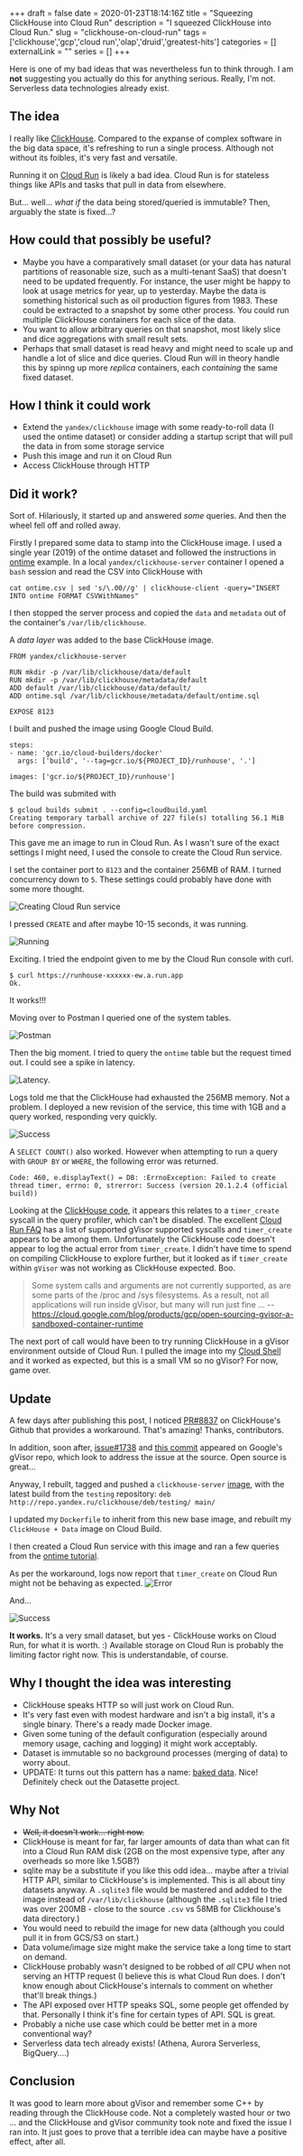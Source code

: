 +++ 
draft = false
date = 2020-01-23T18:14:16Z
title = "Squeezing ClickHouse into Cloud Run"
description = "I squeezed ClickHouse into Cloud Run."
slug = "clickhouse-on-cloud-run" 
tags = ['clickhouse','gcp','cloud run','olap','druid','greatest-hits']
categories = []
externalLink = ""
series = []
+++

Here is one of my bad ideas that was nevertheless fun to think through. I am __not__ suggesting you actually do this for anything serious. Really, I'm not. Serverless data technologies already exist.

## The idea

I really like [ClickHouse](https://clickhouse.yandex). Compared to the expanse of complex software in the big data space, it's refreshing to run a single process. Although not without its foibles, it's very fast and versatile.

Running it on [Cloud Run](https://cloud.google.com/run/) is likely a bad idea. Cloud Run is for stateless things like APIs and tasks that pull in data from elsewhere. 

But... well... _what if_ the data being stored/queried is immutable? Then, arguably the state is fixed...?

## How could that possibly be useful?
- Maybe you have a comparatively small dataset (or your data has natural partitions of reasonable size, such as a multi-tenant SaaS) that doesn't need to be updated frequently. For instance, the user might be happy to look at usage metrics for year, up to yesterday. Maybe the data is something historical such as oil production figures from 1983. These could be extracted to a snapshot by some other process. You could run multiple ClickHouse containers for each slice of the data.
- You want to allow arbitrary queries on that snapshot, most likely slice and dice aggregations with small result sets.
- Perhaps that small dataset is read heavy and might need to scale up and handle a lot of slice and dice queries. Cloud Run will in theory handle this by spinng up more _replica_ containers, each _containing_ the same fixed dataset.

## How I think it could work
- Extend the `yandex/clickhouse` image with some ready-to-roll data (I used the ontime dataset) or consider adding a startup script that will pull the data in from some storage service
- Push this image and run it on Cloud Run
- Access ClickHouse through HTTP

## Did it work?
Sort of. Hilariously, it started up and answered _some_ queries. And then the wheel fell off and rolled away.

Firstly I prepared some data to stamp into the ClickHouse image. I used a single year (2019) of the ontime dataset and followed the instructions in [ontime](https://clickhouse.yandex/docs/en/getting_started/example_datasets/ontime/) example. In a local `yandex/clickhouse-server` container I opened a `bash` session and read the CSV into ClickHouse with
```
cat ontime.csv | sed 's/\.00//g' | clickhouse-client -query="INSERT INTO ontime FORMAT CSVWithNames"
```
I then stopped the server process and copied the `data` and `metadata` out of the container's `/var/lib/clickhouse`. 

A _data layer_ was added to the base ClickHouse image.
```
FROM yandex/clickhouse-server

RUN mkdir -p /var/lib/clickhouse/data/default
RUN mkdir -p /var/lib/clickhouse/metadata/default
ADD default /var/lib/clickhouse/data/default/
ADD ontime.sql /var/lib/clickhouse/metadata/default/ontime.sql

EXPOSE 8123
```
I built and pushed the image using Google Cloud Build.
```
steps:
- name: 'gcr.io/cloud-builders/docker'
  args: ['build', '--tag=gcr.io/${PROJECT_ID}/runhouse', '.']

images: ['gcr.io/${PROJECT_ID}/runhouse']
```
The build was submited with
```
$ gcloud builds submit . --config=cloudbuild.yaml
Creating temporary tarball archive of 227 file(s) totalling 56.1 MiB before compression.
```
This gave me an image to run in Cloud Run. As I wasn't sure of the exact settings I might need, I used the console to create the Cloud Run service.

I set the container port to `8123` and the container 256MB of RAM. I turned concurrency down to `5`. These settings could probably have done with some more thought.

![Creating Cloud Run service](runhouse-1.png)

I pressed `CREATE` and after maybe 10-15 seconds, it was running.

![Running](runhouse-2.png)

Exciting. I tried the endpoint given to me by the Cloud Run console with curl.

```
$ curl https://runhouse-xxxxxx-ew.a.run.app
Ok.
```
It works!!!

Moving over to Postman I queried one of the system tables.

![Postman](runhouse-3.png)

Then the big moment. I tried to query the `ontime` table but the request timed out. I could see a spike in latency.

![Latency](runhouse-4.png).

Logs told me that the ClickHouse had exhausted the 256MB memory. Not a problem. I deployed a new revision of the service, this time with 1GB and a query worked, responding very quickly.

![Success](runhouse-5.png)

A `SELECT COUNT()` also worked. However when attempting to run a query with `GROUP BY` or `WHERE`, the following error was returned.

```
Code: 460, e.displayText() = DB: :ErrnoException: Failed to create thread timer, errno: 0, strerror: Success (version 20.1.2.4 (official build))
```

Looking at the [ClickHouse code](https://github.com/ClickHouse/ClickHouse/search?q=Failed+to+create+thread+timer&unscoped_q=Failed+to+create+thread+timer), it appears this relates to a `timer_create` syscall in the query profiler, which can't be disabled. The excellent [Cloud Run FAQ](https://github.com/ahmetb/cloud-run-faq#which-system-calls-are-supported) has a list of supported gVisor supported syscalls and `timer_create` appears to be among them. Unfortunately the ClickHouse code doesn't appear to log the actual error from `timer_create`. I didn't have time to spend on compiling ClickHouse to explore further, but it looked as if `timer_create` within `gVisor` was not working as ClickHouse expected. Boo.

> Some system calls and arguments are not currently supported, as are some parts of the /proc and /sys filesystems. As a result, not all applications will run inside gVisor, but many will run just fine ...
-- https://cloud.google.com/blog/products/gcp/open-sourcing-gvisor-a-sandboxed-container-runtime

The next port of call would have been to try running ClickHouse in a gVisor environment outside of Cloud Run. I pulled the image into my [Cloud Shell](https://cloud.google.com/shell/) and it worked as expected, but this is a small VM so no gVisor? For now, game over.

## Update
A few days after publishing this post, I noticed [PR#8837](https://github.com/ClickHouse/ClickHouse/pull/8837) on ClickHouse's Github that provides a workaround. That's amazing! Thanks, contributors.

In addition, soon after, [issue#1738](https://github.com/google/gvisor/issues/1738) and [this commit](https://github.com/google/gvisor/commit/bd6d479b0d0009889496989401235ce17c7582bd) appeared on Google's gVisor repo, which look to address the issue at the source. Open source is great...

Anyway, I rebuilt, tagged and pushed a `clickhouse-server` [image](https://github.com/ClickHouse/ClickHouse/blob/master/docker/server/Dockerfile), with the latest build from the `testing` repository: `deb http://repo.yandex.ru/clickhouse/deb/testing/ main/`

I updated my `Dockerfile` to inherit from this new base image, and rebuilt my `ClickHouse + Data` image on Cloud Build. 

I then created a Cloud Run service with this image and ran a few queries from the [ontime tutorial](https://clickhouse.tech/docs/en/getting_started/example_datasets/ontime/).

As per the workaround, logs now report that `timer_create` on Cloud Run might not be behaving as expected.
![Error](runhouse-7.png)

And...

![Success](runhouse-6.png)

**It works.** It's a very small dataset, but yes - ClickHouse works on Cloud Run, for what it is worth. :) Available storage on Cloud Run is probably the limiting factor right now. This is understandable, of course.

## Why I thought the idea was interesting
- ClickHouse speaks HTTP so will just work on Cloud Run.
- It's very fast even with modest hardware and isn't a big install, it's a single binary. There's a ready made Docker image.
- Given some tuning of the default configuration (especially around memory usage, caching and logging) it might work acceptably.
- Dataset is immutable so no background processes (merging of data) to worry about.
- UPDATE: It turns out this pattern has a name: [baked data](https://simonwillison.net/2020/Dec/13/datasette-io/). Nice! Definitely check out the Datasette project.

## Why Not
- ~~Well, it doesn't work... right now.~~
- ClickHouse is meant for far, far larger amounts of data than what can fit into a Cloud Run RAM disk (2GB on the most expensive type, after any overheads so more like 1.5GB?)
- sqlite may be a substitute if you like this odd idea... maybe after a trivial HTTP API, similar to ClickHouse's is implemented. This is all about tiny datasets anyway. A `.sqlite3` file would be mastered and added to the image instead of `/var/lib/clickhouse` (although the `.sqlite3` file I tried was over 200MB - close to the source `.csv` vs 58MB for Clickhouse's data directory.)
- You would need to rebuild the image for new data (although you could pull it in from GCS/S3 on start.)
- Data volume/image size might make the service take a long time to start on demand.
- ClickHouse probably wasn't designed to be robbed of _all_ CPU when not serving an HTTP request (I believe this is what Cloud Run does. I don't know enough about ClickHouse's internals to comment on whether that'll break things.)
- The API exposed over HTTP speaks SQL, some people get offended by that. Personally I think it's fine for certain types of API. SQL is great.
- Probably a niche use case which could be better met in a more conventional way?
- Serverless data tech already exists! (Athena, Aurora Serverless, BigQuery....)

## Conclusion
It was good to learn more about gVisor and remember some C++ by reading through the ClickHouse code. Not a completely wasted hour or two ... and the ClickHouse and gVisor community took note and fixed the issue I ran into. It just goes to prove that a terrible idea can maybe have a positive effect, after all.

